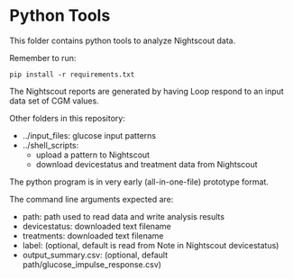 # Python Tools

This folder contains python tools to analyze Nightscout data.

Remember to run:

```
pip install -r requirements.txt
```

The Nightscout reports are generated by having Loop respond to an input data set of CGM values.

Other folders in this repository:

* ../input_files: glucose input patterns
* ../shell_scripts:
    * upload a pattern to Nightscout
    * download devicestatus and treatment data from Nightscout

The python program is in very early (all-in-one-file) prototype format.

The command line arguments expected are:

* path: path used to read data and write analysis results
* devicestatus: downloaded text filename
* treatments: downloaded text filename
* label: (optional, default is read from Note in Nightscout devicestatus)
* output_summary.csv: (optional, default path/glucose_impulse_response.csv)
